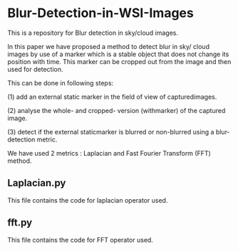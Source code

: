 # Blur-Detection-in-WSI-Images
This is a repository for Blur detection in sky/cloud images.

In this paper we have proposed a method to detect blur in sky/ cloud images by use of a marker which is a stable object that does not change its position with time. 
This marker can be cropped out from the image and then used for detection.

This can be done in following steps:

(1) add an external static marker in the field of view of capturedimages.

(2)  analyse  the  whole-  and  cropped-  version  (withmarker) of the captured image.

(3) detect if the external staticmarker is blurred or non-blurred using a blur-detection metric.

We have used 2 metrics : Laplacian and Fast Fourier Transform (FFT) method.

## Laplacian.py
This file contains the code for laplacian operator used.

## fft.py
This file contains the code for FFT operator used.
